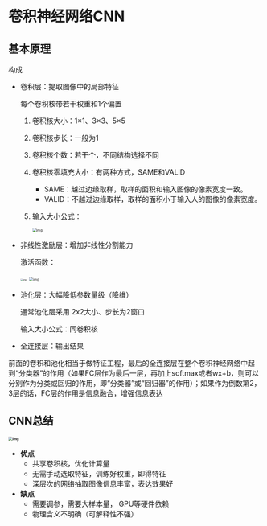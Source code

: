 # 卷积神经网络CNN

## 基本原理

构成

- 卷积层：提取图像中的局部特征
  
  每个卷积核带若干权重和1个偏置
  
  1. 卷积核大小：1×1、3×3、5×5
  
  2. 卷积核步长：一般为1
  
  3. 卷积核个数：若干个，不同结构选择不同
  
  4. 卷积核零填充大小：有两种方式，SAME和VALID
  
     - SAME：越过边缘取样，取样的面积和输入图像的像素宽度一致。
     - VALID：不越过边缘取样，取样的面积小于输入人的图像的像素宽度。
  
  5. 输入大小公式：
  
     <img src="https://img2018.cnblogs.com/blog/1569451/201906/1569451-20190608161534963-2057401102.png" alt="img" style="zoom: 50%;" />
  
- 非线性激励层：增加非线性分割能力

  激活函数：

  <img src="https://img2018.cnblogs.com/blog/1569451/201906/1569451-20190608165330235-820842391.png" alt="img" style="zoom: 33%;" />

  

  <img src="https://img2018.cnblogs.com/blog/1569451/201906/1569451-20190608165355579-886884867.png" alt="img" style="zoom:50%;" />

  

  

- 池化层：大幅降低参数量级（降维）

  通常池化层采用 2x2大小、步长为2窗口

   输入大小公式：同卷积核

- 全连接层：输出结果

​       前面的卷积和池化相当于做特征工程，最后的全连接层在整个卷积神经网络中起到“分类器”的作用（如果FC层作为最后一层，再加上softmax或者wx+b，则可以分别作为分类或回归的作用，即“分类器”或“回归器”的作用）；如果作为倒数第2，3层的话，FC层的作用是信息融合，增强信息表达





##  CNN总结

**<img src="https://img2018.cnblogs.com/blog/1569451/201906/1569451-20190608170400177-1669453074.png" alt="img" style="zoom:50%;" />**

- **优点**
  - 共享卷积核，优化计算量
  - 无需手动选取特征，训练好权重，即得特征
  -  深层次的网络抽取图像信息丰富，表达效果好
- **缺点**
  - 需要调参，需要大样本量， GPU等硬件依赖
  - 物理含义不明确（可解释性不强）